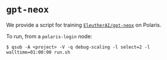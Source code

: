 # `gpt-neox`

We provide a script for training
[`EleutherAI/gpt-neox`](https://github.com/EleutherAI/gpt-neox) on Polaris.

To run, from a `polaris-login` node:

```shell
$ qsub -A <project> -V -q debug-scaling -l select=2 -l walltime=01:00:00 run.sh
```
